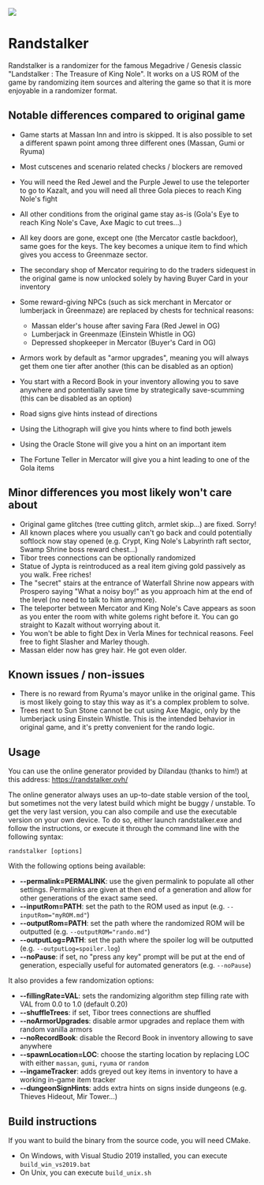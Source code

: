 ![](https://github.com/Dinopony/randstalker/workflows/Compile/badge.svg)

# Randstalker

Randstalker is a randomizer for the famous Megadrive / Genesis classic "Landstalker : The Treasure of King Nole".
It works on a US ROM of the game by randomizing item sources and altering the game so that it is more enjoyable in a randomizer format.

## Notable differences compared to original game

- Game starts at Massan Inn and intro is skipped. It is also possible to set a different spawn point among three different ones (Massan, Gumi or Ryuma)
- Most cutscenes and scenario related checks / blockers are removed
- You will need the Red Jewel and the Purple Jewel to use the teleporter to go to Kazalt, and you will need all three Gola pieces to reach King Nole's fight
- All other conditions from the original game stay as-is (Gola's Eye to reach King Nole's Cave, Axe Magic to cut trees...)
- All key doors are gone, except one (the Mercator castle backdoor), same goes for the keys. The key becomes a unique item to find which gives you access to Greenmaze sector.

- The secondary shop of Mercator requiring to do the traders sidequest in the original game is now unlocked solely by having Buyer Card in your inventory
- Some reward-giving NPCs (such as sick merchant in Mercator or lumberjack in Greenmaze) are replaced by chests for technical reasons:
	* Massan elder's house after saving Fara (Red Jewel in OG) 
	* Lumberjack in Greenmaze (Einstein Whistle in OG)
	* Depressed shopkeeper in Mercator (Buyer's Card in OG)

- Armors work by default as "armor upgrades", meaning you will always get them one tier after another (this can be disabled as an option)
- You start with a Record Book in your inventory allowing you to save anywhere and pontentially save time by strategically save-scumming (this can be disabled as an option)

- Road signs give hints instead of directions
- Using the Lithograph will give you hints where to find both jewels
- Using the Oracle Stone will give you a hint on an important item
- The Fortune Teller in Mercator will give you a hint leading to one of the Gola items

## Minor differences you most likely won't care about

- Original game glitches (tree cutting glitch, armlet skip...) are fixed. Sorry!
- All known places where you usually can't go back and could potentially softlock now stay opened (e.g. Crypt, King Nole's Labyrinth raft sector, Swamp Shrine boss reward chest...)
- Tibor trees connections can be optionally randomized
- Statue of Jypta is reintroduced as a real item giving gold passively as you walk. Free riches!
- The "secret" stairs at the entrance of Waterfall Shrine now appears with Prospero saying "What a noisy boy!" as you approach him at the end of the level (no need to talk to him anymore).
- The teleporter between Mercator and King Nole's Cave appears as soon as you enter the room with white golems right before it. You can go straight to Kazalt without worrying about it.
- You won't be able to fight Dex in Verla Mines for technical reasons. Feel free to fight Slasher and Marley though.
- Massan elder now has grey hair. He got even older.

## Known issues / non-issues

- There is no reward from Ryuma's mayor unlike in the original game. This is most likely going to stay this way as it's a complex problem to solve.
- Trees next to Sun Stone cannot be cut using Axe Magic, only by the lumberjack using Einstein Whistle. This is the intended behavior in original game, and it's pretty convenient for the rando logic.

## Usage

You can use the online generator provided by Dilandau (thanks to him!) at this address: https://randstalker.ovh/

The online generator always uses an up-to-date stable version of the tool, but sometimes not the very latest build which might be buggy / unstable.
To get the very last version, you can also compile and use the executable version on your own device.
To do so, either launch randstalker.exe and follow the instructions, or execute it through the command line with the following syntax:

`randstalker [options]`

With the following options being available:

- **--permalink=PERMALINK**: use the given permalink to populate all other settings. Permalinks are given at then end of a generation and allow for other generations of the exact same seed.
- **--inputRom=PATH**: set the path to the ROM used as input (e.g. `--inputRom="myROM.md"`)
- **--outputRom=PATH**: set the path where the randomized ROM will be outputted (e.g. `--outputROM="rando.md"`)
- **--outputLog=PATH**: set the path where the spoiler log will be outputted (e.g. `--outputLog=spoiler.log`)
- **--noPause**: if set, no "press any key" prompt will be put at the end of generation, especially useful for automated generators (e.g. `--noPause`)

It also provides a few randomization options:

- **--fillingRate=VAL**: sets the randomizing algorithm step filling rate with VAL from 0.0 to 1.0 (default 0.20)
- **--shuffleTrees**: if set, Tibor trees connections are shuffled
- **--noArmorUpgrades**: disable armor upgrades and replace them with random vanilla armors
- **--noRecordBook**: disable the Record Book in inventory allowing to save anywhere
- **--spawnLocation=LOC**: choose the starting location by replacing LOC with either `massan`, `gumi`, `ryuma` or `random`
- **--ingameTracker**: adds greyed out key items in inventory to have a working in-game item tracker
- **--dungeonSignHints**: adds extra hints on signs inside dungeons (e.g. Thieves Hideout, Mir Tower...)

## Build instructions

If you want to build the binary from the source code, you will need CMake.

- On Windows, with Visual Studio 2019 installed, you can execute `build_win_vs2019.bat`
- On Unix, you can execute `build_unix.sh`
